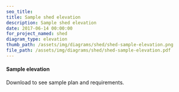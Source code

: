 ```yaml
---
seo_title: 
title: Sample shed elevation
description: Sample shed elevation
date: 2017-06-14 00:00:00
for_project_named: shed
diagram_type: elevation
thumb_path: /assets/img/diagrams/shed/shed-sample-elevation.png
file_path: /assets/img/diagrams/shed/shed-sample-elevation.pdf
---
```

#### Sample elevation
Download to see sample plan and requirements.
